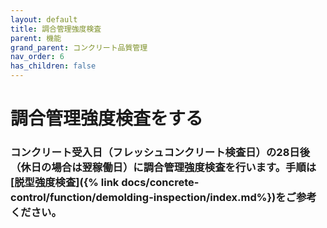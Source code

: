 ```yaml
---
layout: default
title: 調合管理強度検査
parent: 機能
grand_parent: コンクリート品質管理
nav_order: 6
has_children: false
---
```


# 調合管理強度検査をする

### コンクリート受入日（フレッシュコンクリート検査日）の28日後（休日の場合は翌稼働日）に調合管理強度検査を行います。手順は[脱型強度検査]({% link docs/concrete-control/function/demolding-inspection/index.md%})をご参考ください。